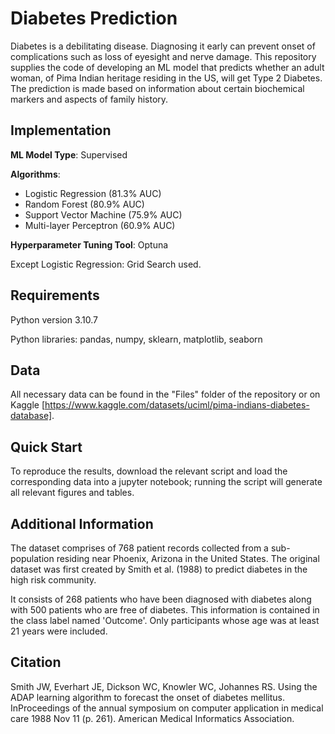 
# Diabetes Prediction

Diabetes is a debilitating disease. Diagnosing it early can prevent onset of complications such as loss of eyesight and nerve damage. This repository supplies the code of developing an ML model that predicts whether an adult woman, of Pima Indian heritage residing in the US, will get Type 2 Diabetes. The prediction is made based on information about certain biochemical markers and aspects of family history.

## Implementation 

**ML Model Type**: Supervised 

**Algorithms**: 
- Logistic Regression    (81.3% AUC)
- Random Forest          (80.9% AUC)
- Support Vector Machine (75.9% AUC)
- Multi-layer Perceptron (60.9% AUC)

**Hyperparameter Tuning Tool**: Optuna 

Except Logistic Regression: Grid Search used.

## Requirements 

Python version 3.10.7 

Python libraries: pandas, numpy, sklearn, matplotlib, seaborn 

## Data 

All necessary data can be found in the "Files" folder of the repository or on Kaggle [https://www.kaggle.com/datasets/uciml/pima-indians-diabetes-database].

## Quick Start 

To reproduce the results, download the relevant script and load the corresponding data into a jupyter notebook; running the script will generate all relevant figures and tables. 

## Additional Information

The dataset comprises of 768 patient records collected from a sub-population residing near Phoenix, Arizona in the United States. The original dataset was first created by Smith et al. (1988) to predict diabetes in the high risk community.

It consists of 268 patients who have been diagnosed with diabetes along with 500 patients who are free of diabetes. This information is contained in the class label named 'Outcome'. Only participants whose age was at least 21 years were included. 

## Citation 

Smith JW, Everhart JE, Dickson WC, Knowler WC, Johannes RS. Using the ADAP learning algorithm to forecast the onset of diabetes mellitus. InProceedings of the annual symposium on computer application in medical care 1988 Nov 11 (p. 261). American Medical Informatics Association.

